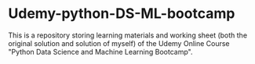 # Udemy-python-DS-ML-bootcamp

This is a repository storing learning materials and working sheet
(both the original solution and solution of myself) of the Udemy 
Online Course "Python Data Science and Machine Learning Bootcamp".
